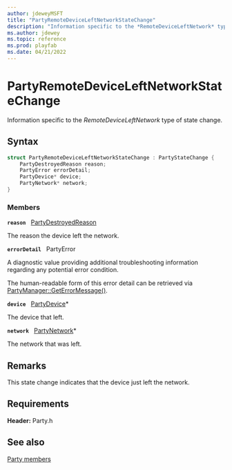 ```yaml
---
author: jdeweyMSFT
title: "PartyRemoteDeviceLeftNetworkStateChange"
description: "Information specific to the *RemoteDeviceLeftNetwork* type of state change."
ms.author: jdewey
ms.topic: reference
ms.prod: playfab
ms.date: 04/21/2022
---
```


# PartyRemoteDeviceLeftNetworkStateChange  

Information specific to the *RemoteDeviceLeftNetwork* type of state change.  

## Syntax  
  
```cpp
struct PartyRemoteDeviceLeftNetworkStateChange : PartyStateChange {  
    PartyDestroyedReason reason;  
    PartyError errorDetail;  
    PartyDevice* device;  
    PartyNetwork* network;  
}  
```
  
### Members  
  
**`reason`** &nbsp; [PartyDestroyedReason](../enums/partydestroyedreason.md)  
  
The reason the device left the network.
  
**`errorDetail`** &nbsp; PartyError  
  
A diagnostic value providing additional troubleshooting information regarding any potential error condition.
  
The human-readable form of this error detail can be retrieved via [PartyManager::GetErrorMessage()](../classes/PartyManager/methods/partymanager_geterrormessage.md).
  
**`device`** &nbsp; [PartyDevice](../classes/PartyDevice/partydevice.md)*  
  
The device that left.
  
**`network`** &nbsp; [PartyNetwork](../classes/PartyNetwork/partynetwork.md)*  
  
The network that was left.
  
## Remarks  
  
This state change indicates that the device just left the network.
  
## Requirements  
  
**Header:** Party.h
  
## See also  
[Party members](../party_members.md)  

  
  

